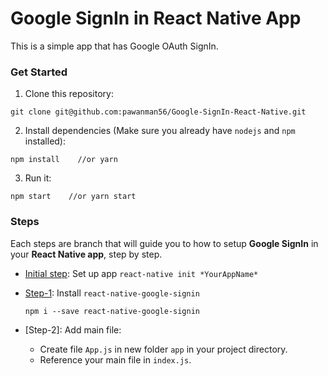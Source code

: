 # Google SignIn in React Native App
This is a simple app that has Google OAuth SignIn.

### Get Started
1. Clone this repository:
```
git clone git@github.com:pawanman56/Google-SignIn-React-Native.git
```

2. Install dependencies (Make sure you already have `nodejs` and `npm` installed):
```
npm install    //or yarn
```

3. Run it:
```
npm start    //or yarn start
```

### Steps
Each steps are branch that will guide you to how to setup **Google SignIn** in your **React Native app**, step by step.

* [Initial step][0]:  Set up app `react-native init *YourAppName*`
* [Step-1][1]:  Install `react-native-google-signin`

    ```
    npm i --save react-native-google-signin
    ```
* [Step-2]: Add main file:
	* Create file `App.js` in new folder `app` in your project directory.
	* Reference your main file in `index.js`.

[0]: https://github.com/pawanman56/Google-SignIn-React-Native/commits/step-0
[1]: https://github.com/pawanman56/Google-SignIn-React-Native/commits/step-1
[2]: https://github.com/pawanman56/Google-SignIn-React-Native/commits/step-2